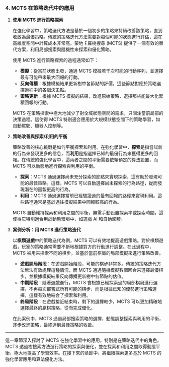 ### 4. **MCTS 在策略迭代中的應用**

1. **使用 MCTS 進行策略探索**

   在強化學習中，策略迭代方法是基於一個初步的策略來持續改善該策略，直到收斂為最優策略。傳統的策略迭代方法需要對每個可能的狀態進行評估，這在高維度空間中計算成本非常高。蒙地卡羅樹搜尋 (MCTS) 提供了一個有效的替代方案，利用局部搜索與隨機性來探索和優化策略。

   使用 MCTS 進行策略探索的過程通常如下：
   - **模擬**：從當前狀態出發，通過 MCTS 模擬若干次可能的行動序列，並選擇最有可能帶來最大回報的行動。
   - **反向傳播**：根據模擬結果更新樹中各節點的評價，這些節點對應於策略選擇過程中的各個決策點。
   - **策略更新**：根據 MCTS 模擬的結果，改進原始策略，選擇那些能最大化累積回報的行動。

   MCTS 在策略探索中極大地減少了對全域狀態空間的需求，只關注當前局部的決策過程。這使得 MCTS 特別適合應用於大規模狀態空間下的策略學習，如自動駕駛、機器人控制等。

2. **策略改善與探索/利用的平衡**

   策略改善的核心挑戰是如何平衡探索和利用。在強化學習中，**探索**是指嘗試新的行為來發現更多的信息，而**利用**是指選擇已知的最優行為來獲得更多的回報。在傳統的強化學習中，這兩者之間的平衡需要依賴預定的算法設置，而 MCTS 可以動態地進行探索與利用的平衡。

   - **探索**：MCTS 通過選擇尚未充分探索的節點來實現探索，這有助於發現可能的最佳策略。這樣，MCTS 可以自動選擇尚未探索的行為路徑，從而發現潛在的回報更高的行為。
   - **利用**：MCTS 通過選擇當前已經驗證過的最有回報的路徑來實現利用。這些路徑通常是基於過往模擬結果中回報較高的行為。

   MCTS 自動維持探索和利用之間的平衡，無需手動設置探索率或探索時間，這使得它特別適合用於動態環境中，如遊戲 AI 和自動駕駛。

3. **案例分析：用 MCTS 進行策略迭代**

   以**棋類遊戲**中的策略迭代為例，MCTS 可以有效地提高遊戲策略。對於棋類遊戲，玩家的策略通常需要不斷地根據對方的行動進行調整。在此過程中，MCTS 被用來探索不同的棋步，並基於當前棋局的局部模擬來進行策略改善。

   - **遊戲開局階段**：在遊戲開始階段，可能的棋步非常多。傳統的策略迭代方法無法有效處理這種情況，而 MCTS 通過隨機模擬數個回合來選擇最優棋步，並根據模擬結果反向傳播更新樹中各節點的估值。
   - **中期階段**：隨著遊戲進行，MCTS 會根據已經探索過的局部棋局進行選擇，不再每次都嘗試所有可能的棋步，而是根據已知的優勢進行策略選擇，這樣有效地結合了探索和利用。
   - **終局階段**：在遊戲接近結束時，剩下的選擇較少，MCTS 可以更加精確地選擇最終的贏棋策略，從而完成優化。

   在此案例中，MCTS 通過局部搜索策略的選擇，動態調整探索與利用的平衡，逐步改進策略，最終達到最佳策略的收斂。

---

這一章節深入探討了 MCTS 在強化學習中的應用，特別是在策略迭代中的角色。MCTS 透過樹搜索方法進行策略的探索與優化，並在探索和利用之間取得動態平衡，極大地提高了學習效率。在接下來的章節中，將繼續探索更多基於 MCTS 的強化學習應用和算法優化方法。